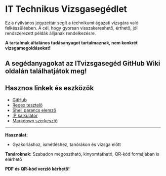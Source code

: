 # IT Technikus Vizsgasegédlet

Ez a nyilvános jegyzettár segít a technikumi ágazati vizsgára való felkészülésben. A cél, hogy gyorsan visszakereshető, érthető, jól rendszerezett példák álljanak rendelkezésre.

**A tartalmak általános tudásanyagot tartalmaznak, nem konkrét vizsgamegoldásokat!**

## A segédanyagokat az ITvizsgasegéd GitHub Wiki oldalán találhatjátok meg!

## Hasznos linkek és eszközök

- [GitHub](https://github.com/)
- [Regex tesztelő](https://regex101.com/)
- [Shell parancs elemző](https://explainshell.com/)
- [IP kalkulátor](https://www.subnet-calculator.com/)
- [Markdown szerkesztő](https://dillinger.io/)

---

**Használat:**
- Gyakorláshoz, ismétléshez, tanórákon és vizsga előtt

**Tanároknak:** Szabadon megosztható, kinyomtatható, QR-kód formájában is elérhető

**PDF és QR-kód verzió kérhető!**
